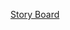 [Story Board](https://github.com/unai5665/-Anthropoph-gus-Knight/blob/master/Dise%C3%B1o%20Projecto(Anthropoph%C4%83gus%20Knight).md)
